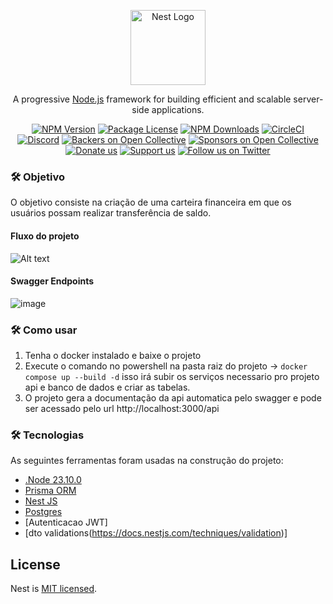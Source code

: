 <p align="center">
  <a href="http://nestjs.com/" target="blank"><img src="https://nestjs.com/img/logo-small.svg" width="120" alt="Nest Logo" /></a>
</p>

[circleci-image]: https://img.shields.io/circleci/build/github/nestjs/nest/master?token=abc123def456
[circleci-url]: https://circleci.com/gh/nestjs/nest

  <p align="center">A progressive <a href="http://nodejs.org" target="_blank">Node.js</a> framework for building efficient and scalable server-side applications.</p>
    <p align="center">
<a href="https://www.npmjs.com/~nestjscore" target="_blank"><img src="https://img.shields.io/npm/v/@nestjs/core.svg" alt="NPM Version" /></a>
<a href="https://www.npmjs.com/~nestjscore" target="_blank"><img src="https://img.shields.io/npm/l/@nestjs/core.svg" alt="Package License" /></a>
<a href="https://www.npmjs.com/~nestjscore" target="_blank"><img src="https://img.shields.io/npm/dm/@nestjs/common.svg" alt="NPM Downloads" /></a>
<a href="https://circleci.com/gh/nestjs/nest" target="_blank"><img src="https://img.shields.io/circleci/build/github/nestjs/nest/master" alt="CircleCI" /></a>
<a href="https://discord.gg/G7Qnnhy" target="_blank"><img src="https://img.shields.io/badge/discord-online-brightgreen.svg" alt="Discord"/></a>
<a href="https://opencollective.com/nest#backer" target="_blank"><img src="https://opencollective.com/nest/backers/badge.svg" alt="Backers on Open Collective" /></a>
<a href="https://opencollective.com/nest#sponsor" target="_blank"><img src="https://opencollective.com/nest/sponsors/badge.svg" alt="Sponsors on Open Collective" /></a>
  <a href="https://paypal.me/kamilmysliwiec" target="_blank"><img src="https://img.shields.io/badge/Donate-PayPal-ff3f59.svg" alt="Donate us"/></a>
    <a href="https://opencollective.com/nest#sponsor"  target="_blank"><img src="https://img.shields.io/badge/Support%20us-Open%20Collective-41B883.svg" alt="Support us"></a>
  <a href="https://twitter.com/nestframework" target="_blank"><img src="https://img.shields.io/twitter/follow/nestframework.svg?style=social&label=Follow" alt="Follow us on Twitter"></a>
</p>
  <!--[![Backers on Open Collective](https://opencollective.com/nest/backers/badge.svg)](https://opencollective.com/nest#backer)
  [![Sponsors on Open Collective](https://opencollective.com/nest/sponsors/badge.svg)](https://opencollective.com/nest#sponsor)-->


### 🛠 Objetivo

O objetivo consiste na criação de uma carteira financeira em que os usuários possam realizar 
transferência de saldo.

#### Fluxo do projeto
![Alt text](/Assets/diagramaProjeto.png?raw=true "Fluxo")

#### Swagger Endpoints
![image](https://github.com/user-attachments/assets/fab3ddcc-eb23-44c5-be16-a9b72c44bb11)

### 🛠 Como usar
 1. Tenha o docker instalado e baixe o projeto
 2. Execute o comando no powershell na pasta raiz do projeto -> ```docker compose up --build -d```
 isso irá subir os serviços necessario pro projeto api e banco de dados e criar as tabelas.
 4. O projeto gera a documentação da api automatica pelo swagger e pode ser acessado pelo url http://localhost:3000/api

### 🛠 Tecnologias

As seguintes ferramentas foram usadas na construção do projeto:

- [.Node 23.10.0](https://nodejs.org/pt)
- [Prisma ORM](https://www.prisma.io/docs)
- [Nest JS](https://nestjs.com/)
- [Postgres](https://www.postgresql.org/download/)
- [Autenticacao JWT]
- [dto validations(https://docs.nestjs.com/techniques/validation)]

## License

Nest is [MIT licensed](https://github.com/nestjs/nest/blob/master/LICENSE).
